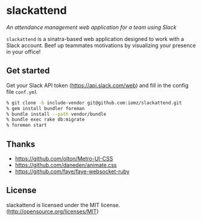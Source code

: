 # slackattend
*An attendance management web application for a team using Slack*

`slackattend` is a sinatra-based web application designed to work with a Slack account.
Beef up teammates motivations by visualizing your presence in your office!

## Get started
Get your Slack API token (https://api.slack.com/web) and fill in the config file `conf.yml`

```sh
% git clone -b include-vendor git@github.com:iomz/slackattend.git
% gem install bundler foreman
% bundle install --path vendor/bundle
% bundle exec rake db:migrate
% foreman start
```

## Thanks
* https://github.com/olton/Metro-UI-CSS
* https://github.com/daneden/animate.css
* https://github.com/faye/faye-websocket-ruby

## License
slackattend is licensed under the MIT license. (http://opensource.org/licenses/MIT)
